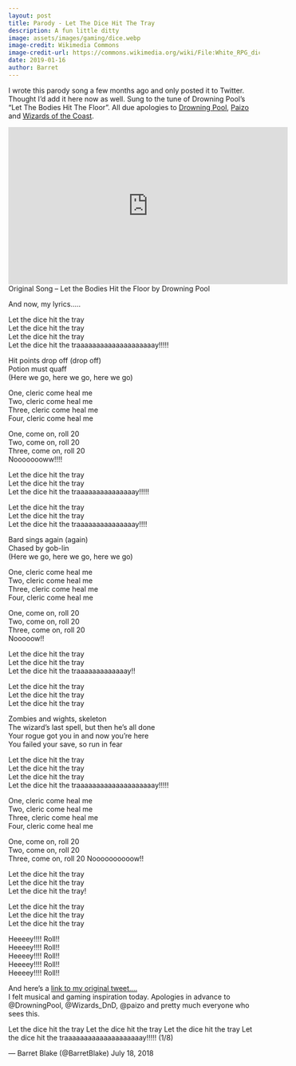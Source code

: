 ```yaml
---
layout: post
title: Parody - Let The Dice Hit The Tray
description: A fun little ditty
image: assets/images/gaming/dice.webp
image-credit: Wikimedia Commons
image-credit-url: https://commons.wikimedia.org/wiki/File:White_RPG_dice_including_a_d4,_d6,_d8,_d10,_d12,_and_a_d20.jpg
date: 2019-01-16
author: Barret
---
```



I wrote this parody song a few months ago and only posted it to Twitter. Thought I’d add it here now as well. Sung to the tune of Drowning Pool’s “Let The Bodies Hit The Floor”.  All due apologies to [Drowning Pool](http://drowningpool.com/), [Paizo](https://paizo.com) and [Wizards of the Coast](https://dnd.wizards.com).

<iframe width="560" height="315" src="https://www.youtube.com/embed/04F4xlWSFh0?si=rtDOa5kqZrsCvFCf" title="YouTube video player" frameborder="0" allow="accelerometer; autoplay; clipboard-write; encrypted-media; gyroscope; picture-in-picture; web-share" allowfullscreen></iframe>
Original Song – Let the Bodies Hit the Floor by Drowning Pool

And now, my lyrics…..

Let the dice hit the tray\
Let the dice hit the tray\
Let the dice hit the tray\
Let the dice hit the traaaaaaaaaaaaaaaaaaaay!!!!!

Hit points drop off (drop off)\
Potion must quaff\
(Here we go, here we go, here we go)

One, cleric come heal me\
Two, cleric come heal me\
Three, cleric come heal me\
Four, cleric come heal me

One, come on, roll 20\
Two, come on, roll 20\
Three, come on, roll 20\
Noooooooww!!!!

Let the dice hit the tray\
Let the dice hit the tray\
Let the dice hit the traaaaaaaaaaaaaaay!!!!!

Let the dice hit the tray\
Let the dice hit the tray\
Let the dice hit the traaaaaaaaaaaaaaay!!!!

Bard sings again (again)\
Chased by gob-lin\
(Here we go, here we go, here we go)

One, cleric come heal me\
Two, cleric come heal me\
Three, cleric come heal me\
Four, cleric come heal me

One, come on, roll 20\
Two, come on, roll 20\
Three, come on, roll 20\
Nooooow!!

Let the dice hit the tray\
Let the dice hit the tray\
Let the dice hit the traaaaaaaaaaaaay!!

Let the dice hit the tray\
Let the dice hit the tray\
Let the dice hit the tray

Zombies and wights, skeleton\
The wizard’s last spell, but then he’s all done\
Your rogue got you in and now you’re here\
You failed your save, so run in fear

Let the dice hit the tray\
Let the dice hit the tray\
Let the dice hit the tray\
Let the dice hit the traaaaaaaaaaaaaaaaaaaay!!!!!

One, cleric come heal me\
Two, cleric come heal me\
Three, cleric come heal me\
Four, cleric come heal me

One, come on, roll 20\
Two, come on, roll 20\
Three, come on, roll 20 Noooooooooow!!

Let the dice hit the tray\
Let the dice hit the tray\
Let the dice hit the tray!

Let the dice hit the tray\
Let the dice hit the tray\
Let the dice hit the tray

Heeeey!!!! Roll!!\
Heeeey!!!! Roll!!\
Heeeey!!!! Roll!!\
Heeeey!!!! Roll!!\
Heeeey!!!! Roll!!

And here’s a [link to my original tweet….](https://twitter.com/BarretBlake/status/1019692719336288257?ref_src=twsrc%5Etfw)\
I felt musical and gaming inspiration today. Apologies in advance to @DrowningPool, @Wizards_DnD, @paizo and pretty much everyone who sees this.

Let the dice hit the tray
Let the dice hit the tray
Let the dice hit the tray
Let the dice hit the traaaaaaaaaaaaaaaaaaaay!!!!!
(1/8)

— Barret Blake (@BarretBlake) July 18, 2018
